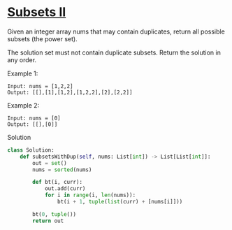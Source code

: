 # [Subsets II](https://leetcode.com/problems/subsets-ii/description/)

Given an integer array nums that may contain duplicates, return all possible 
subsets
 (the power set).

The solution set must not contain duplicate subsets. Return the solution in any order.

Example 1:
```
Input: nums = [1,2,2]
Output: [[],[1],[1,2],[1,2,2],[2],[2,2]]
```
Example 2:
```
Input: nums = [0]
Output: [[],[0]]
```
Solution
```python
class Solution:
    def subsetsWithDup(self, nums: List[int]) -> List[List[int]]:
        out = set()
        nums = sorted(nums)

        def bt(i, curr):
            out.add(curr)
            for i in range(i, len(nums)):
                bt(i + 1, tuple(list(curr) + [nums[i]]))

        bt(0, tuple())
        return out
```